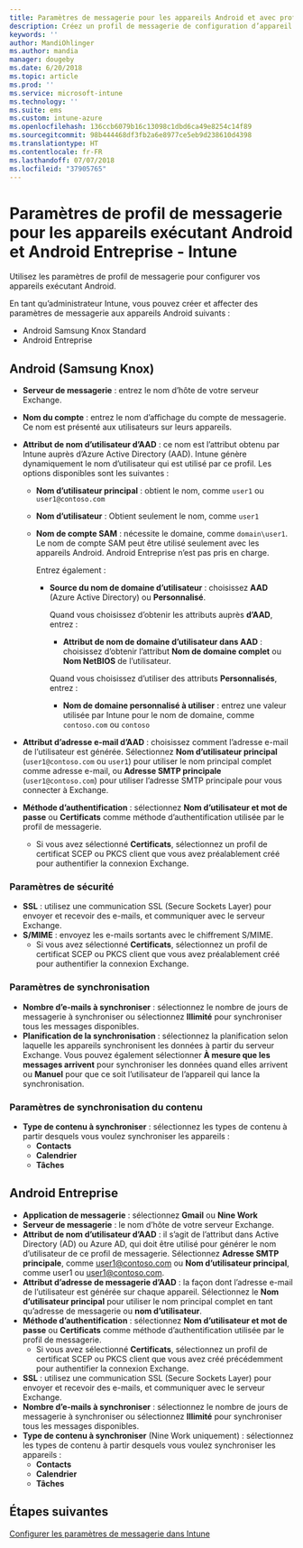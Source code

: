 ```yaml
---
title: Paramètres de messagerie pour les appareils Android et avec profil professionnel Android dans Microsoft Intune - Azure | Microsoft Docs
description: Créez un profil de messagerie de configuration d’appareil qui utilise des serveurs Exchange et récupère des attributs auprès d’Azure Active Directory. Vous pouvez également activer SSL ou SMIME, authentifier les utilisateurs avec des certificats ou un nom d’utilisateur/mot de passe, et synchroniser la messagerie et les planifications sur les appareils Android et avec profil professionnel Android en utilisant Microsoft Intune.
keywords: ''
author: MandiOhlinger
ms.author: mandia
manager: dougeby
ms.date: 6/20/2018
ms.topic: article
ms.prod: ''
ms.service: microsoft-intune
ms.technology: ''
ms.suite: ems
ms.custom: intune-azure
ms.openlocfilehash: 136ccb6079b16c13098c1dbd6ca49e8254c14f89
ms.sourcegitcommit: 98b444468df3fb2a6e8977ce5eb9d238610d4398
ms.translationtype: HT
ms.contentlocale: fr-FR
ms.lasthandoff: 07/07/2018
ms.locfileid: "37905765"
---
```

# <a name="email-profile-settings-for-devices-running-android-and-android-enterprise---intune"></a>Paramètres de profil de messagerie pour les appareils exécutant Android et Android Entreprise - Intune

Utilisez les paramètres de profil de messagerie pour configurer vos appareils exécutant Android.

En tant qu’administrateur Intune, vous pouvez créer et affecter des paramètres de messagerie aux appareils Android suivants :

- Android Samsung Knox Standard
- Android Entreprise

## <a name="android-samsung-knox"></a>Android (Samsung Knox)

- **Serveur de messagerie** : entrez le nom d’hôte de votre serveur Exchange.
- **Nom du compte** : entrez le nom d’affichage du compte de messagerie. Ce nom est présenté aux utilisateurs sur leurs appareils.
- **Attribut de nom d’utilisateur d’AAD** : ce nom est l’attribut obtenu par Intune auprès d’Azure Active Directory (AAD). Intune génère dynamiquement le nom d’utilisateur qui est utilisé par ce profil. Les options disponibles sont les suivantes :
  - **Nom d’utilisateur principal** : obtient le nom, comme `user1` ou `user1@contoso.com`
  - **Nom d’utilisateur** : Obtient seulement le nom, comme `user1`
  - **Nom de compte SAM** : nécessite le domaine, comme `domain\user1`. Le nom de compte SAM peut être utilisé seulement avec les appareils Android. Android Entreprise n’est pas pris en charge.

    Entrez également :  
    - **Source du nom de domaine d’utilisateur** : choisissez **AAD** (Azure Active Directory) ou **Personnalisé**.

      Quand vous choisissez d’obtenir les attributs auprès **d’AAD**, entrez :
      - **Attribut de nom de domaine d’utilisateur dans AAD** : choisissez d’obtenir l’attribut **Nom de domaine complet** ou **Nom NetBIOS** de l’utilisateur.

      Quand vous choisissez d’utiliser des attributs **Personnalisés**, entrez :
      - **Nom de domaine personnalisé à utiliser** : entrez une valeur utilisée par Intune pour le nom de domaine, comme `contoso.com` ou `contoso`

- **Attribut d’adresse e-mail d’AAD** : choisissez comment l’adresse e-mail de l’utilisateur est générée. Sélectionnez **Nom d’utilisateur principal** (`user1@contoso.com` ou `user1`) pour utiliser le nom principal complet comme adresse e-mail, ou **Adresse SMTP principale** (`user1@contoso.com`) pour utiliser l’adresse SMTP principale pour vous connecter à Exchange.

- **Méthode d’authentification** : sélectionnez **Nom d’utilisateur et mot de passe** ou **Certificats** comme méthode d’authentification utilisée par le profil de messagerie.
  - Si vous avez sélectionné **Certificats**, sélectionnez un profil de certificat SCEP ou PKCS client que vous avez préalablement créé pour authentifier la connexion Exchange.

### <a name="security-settings"></a>Paramètres de sécurité

- **SSL** : utilisez une communication SSL (Secure Sockets Layer) pour envoyer et recevoir des e-mails, et communiquer avec le serveur Exchange.
- **S/MIME** : envoyez les e-mails sortants avec le chiffrement S/MIME.
  - Si vous avez sélectionné **Certificats**, sélectionnez un profil de certificat SCEP ou PKCS client que vous avez préalablement créé pour authentifier la connexion Exchange.

### <a name="synchronization-settings"></a>Paramètres de synchronisation

- **Nombre d’e-mails à synchroniser** : sélectionnez le nombre de jours de messagerie à synchroniser ou sélectionnez **Illimité** pour synchroniser tous les messages disponibles.
- **Planification de la synchronisation** : sélectionnez la planification selon laquelle les appareils synchronisent les données à partir du serveur Exchange. Vous pouvez également sélectionner **À mesure que les messages arrivent** pour synchroniser les données quand elles arrivent ou **Manuel** pour que ce soit l’utilisateur de l’appareil qui lance la synchronisation.

### <a name="content-sync-settings"></a>Paramètres de synchronisation du contenu

- **Type de contenu à synchroniser** : sélectionnez les types de contenu à partir desquels vous voulez synchroniser les appareils :
  - **Contacts**
  - **Calendrier**
  - **Tâches**

## <a name="android-enterprise"></a>Android Entreprise

- **Application de messagerie** : sélectionnez **Gmail** ou **Nine Work**
- **Serveur de messagerie** : le nom d’hôte de votre serveur Exchange.
- **Attribut de nom d’utilisateur d’AAD** : il s’agit de l’attribut dans Active Directory (AD) ou Azure AD, qui doit être utilisé pour générer le nom d’utilisateur de ce profil de messagerie. Sélectionnez **Adresse SMTP principale**, comme user1@contoso.com ou **Nom d’utilisateur principal**, comme user1 ou user1@contoso.com.
- **Attribut d’adresse de messagerie d’AAD** : la façon dont l’adresse e-mail de l’utilisateur est générée sur chaque appareil. Sélectionnez le **Nom d’utilisateur principal** pour utiliser le nom principal complet en tant qu’adresse de messagerie ou **nom d’utilisateur**.
- **Méthode d’authentification** : sélectionnez **Nom d’utilisateur et mot de passe** ou **Certificats** comme méthode d’authentification utilisée par le profil de messagerie.
  - Si vous avez sélectionné **Certificats**, sélectionnez un profil de certificat SCEP ou PKCS client que vous avez créé précédemment pour authentifier la connexion Exchange.
- **SSL** : utilisez une communication SSL (Secure Sockets Layer) pour envoyer et recevoir des e-mails, et communiquer avec le serveur Exchange.
- **Nombre d’e-mails à synchroniser** : sélectionnez le nombre de jours de messagerie à synchroniser ou sélectionnez **Illimité** pour synchroniser tous les messages disponibles.
- **Type de contenu à synchroniser** (Nine Work uniquement) : sélectionnez les types de contenu à partir desquels vous voulez synchroniser les appareils :
  - **Contacts**
  - **Calendrier**
  - **Tâches**

## <a name="next-steps"></a>Étapes suivantes
[Configurer les paramètres de messagerie dans Intune](email-settings-configure.md)
